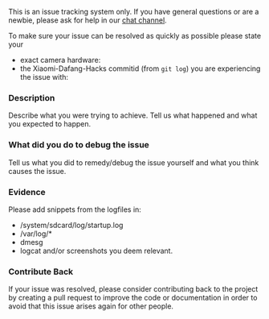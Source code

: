 This is an issue tracking system only.
If you have general questions or are a newbie, please ask for help in our [chat channel](https://gitter.im/Xiaomi-Dafang-Hacks).

To make sure your issue can be resolved as quickly as possible please state your

* exact camera hardware:
* the Xiaomi-Dafang-Hacks commitid (from `git log`) you are experiencing the issue with:


### Description

Describe what you were trying to achieve.
Tell us what happened and what you expected to happen.

### What did you do to debug the issue

Tell us what you did to remedy/debug the issue yourself and what you think causes the issue.

### Evidence

Please add snippets from the logfiles in:
* /system/sdcard/log/startup.log
* /var/log/*
* dmesg
* logcat
and/or screenshots you deem relevant.

### Contribute Back

If your issue was resolved, please consider contributing back to the project by creating a pull request to improve the code or documentation in order to avoid that this issue arises again for other people.
